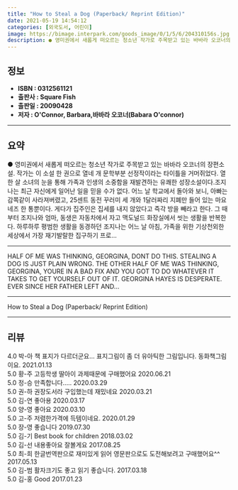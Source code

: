 ```yaml
---
title: "How to Steal a Dog (Paperback/ Reprint Edition)"
date: 2021-05-19 14:54:12
categories: [외국도서, 어린이]
image: https://bimage.interpark.com/goods_image/0/1/5/6/204310156s.jpg
description: ● 영미권에서 새롭게 떠오르는 청소년 작가로 주목받고 있는 바바라 오코너의 장편소설. 작가는 이 소설 한 권으로 열네 개 문학부분 선정작이라는 타이틀을 거머쥐었다. 열한 살 소녀의 눈을 통해 가족과 인생의 소중함을 재발견하는 유쾌한 성장소설이다.조지나는 최근 자신에게 일어난 일을 믿을
---
```


## **정보**

- **ISBN : 0312561121**
- **출판사 : Square Fish**
- **출판일 : 20090428**
- **저자 : O'Connor, Barbara,바바라 오코너(Babara O'connor)**

------



## **요약**

●  영미권에서 새롭게 떠오르는 청소년 작가로 주목받고 있는 바바라 오코너의 장편소설. 작가는 이 소설 한 권으로 열네 개 문학부분 선정작이라는 타이틀을 거머쥐었다. 열한 살 소녀의 눈을 통해 가족과 인생의 소중함을 재발견하는 유쾌한 성장소설이다.조지나는 최근 자신에게 일어난 일을 믿을 수가 없다. 어느 날 학교에서 돌아와 보니, 아빠는 감쪽같이 사라져버렸고, 25센트 동전 꾸러미 세 개와 1달러짜리 지폐만 들어 있는 마요네즈 한 통뿐이다. 게다가 집주인은 집세를 내지 않았다고 즉각 방을 빼라고 한다. 그 때부터 조지나와 엄마, 동생은 자동차에서 자고 맥도널드 화장실에서 씻는 생활을 반복한다. 하루하루 평범한 생활을 동경하던 조지나는 어느 날 아침, 가족을 위한 기상천외한 세상에서 가장 재기발랄한 집구하기 프로...

------

HALF OF ME WAS THINKING, GEORGINA, DONT DO THIS. STEALING A DOG IS JUST PLAIN WRONG. THE OTHER HALF OF ME WAS THINKING, GEORGINA, YOURE IN A BAD FIX AND YOU GOT TO DO WHATEVER IT TAKES TO GET YOURSELF OUT OF IT. GEORGINA HAYES IS DESPERATE. EVER SINCE HER FATHER LEFT AND... 

------


How to Steal a Dog (Paperback/ Reprint Edition) 

------


## **리뷰** 

4.0 박-아 책 표지가 다르더군요... 표지그림이 좀 더 유아틱한 그림입니다. 
동화책그림이요.  2021.01.13 <br/>5.0 황-주 고등학생 딸아이 과제때문에 구매했어요 2020.06.21 <br/>5.0 정-승 만족합니다..... 2020.03.29 <br/>5.0 권-하 권장도서라 구입했는데 재밌네요  2020.03.21 <br/>5.0 김-연 좋아용 2020.03.17 <br/>5.0 양-영 좋아요 2020.03.10 <br/>5.0 고-주 저렴한가격에 득템이네요. 2020.01.29 <br/>5.0 장-영 좋습니다 2019.07.30 <br/>5.0 김-기 Best book for children 2018.03.02 <br/>5.0 김-선 내용좋아요 잘볼게요 2017.08.25 <br/>5.0 최-희 한글번역판으로 재미있게 읽어 영문판으로도 도전해보려고 구매했어요^^ 2017.05.13 <br/>5.0 김-범 활자크기도 좋고 읽기 좋습니다.  2017.03.18 <br/>5.0 김-홍 Good 2017.01.23 <br/>
